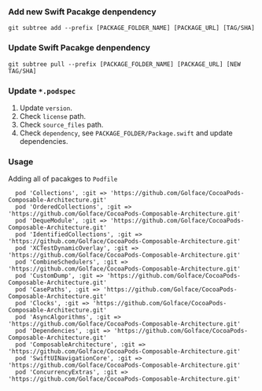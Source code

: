 ### Add new Swift Pacakge denpendency

```
git subtree add --prefix [PACKAGE_FOLDER_NAME] [PACKAGE_URL] [TAG/SHA] 
```

### Update Swift Pacakge denpendency

```
git subtree pull --prefix [PACKAGE_FOLDER_NAME] [PACKAGE_URL] [NEW TAG/SHA] 
```

### Update `*.podspec`

1. Update `version`.
2. Check `license` path.
3. Check `source_files` path.
4. Check `dependency`, see `PACKAGE_FOLDER/Package.swift` and update dependencies.

### Usage

Adding all of pacakges to `Podfile`

```
  pod 'Collections', :git => 'https://github.com/Golface/CocoaPods-Composable-Architecture.git'
  pod 'OrderedCollections', :git => 'https://github.com/Golface/CocoaPods-Composable-Architecture.git'
  pod 'DequeModule', :git => 'https://github.com/Golface/CocoaPods-Composable-Architecture.git'
  pod 'IdentifiedCollections', :git => 'https://github.com/Golface/CocoaPods-Composable-Architecture.git'
  pod 'XCTestDynamicOverlay', :git => 'https://github.com/Golface/CocoaPods-Composable-Architecture.git'
  pod 'CombineSchedulers', :git => 'https://github.com/Golface/CocoaPods-Composable-Architecture.git'
  pod 'CustomDump', :git => 'https://github.com/Golface/CocoaPods-Composable-Architecture.git'
  pod 'CasePaths', :git => 'https://github.com/Golface/CocoaPods-Composable-Architecture.git'
  pod 'Clocks', :git => 'https://github.com/Golface/CocoaPods-Composable-Architecture.git'
  pod 'AsyncAlgorithms', :git => 'https://github.com/Golface/CocoaPods-Composable-Architecture.git'
  pod 'Dependencies', :git => 'https://github.com/Golface/CocoaPods-Composable-Architecture.git'
  pod 'ComposableArchitecture', :git => 'https://github.com/Golface/CocoaPods-Composable-Architecture.git'
  pod 'SwiftUINavigationCore', :git => 'https://github.com/Golface/CocoaPods-Composable-Architecture.git'
  pod 'ConcurrencyExtras', :git => 'https://github.com/Golface/CocoaPods-Composable-Architecture.git'
```